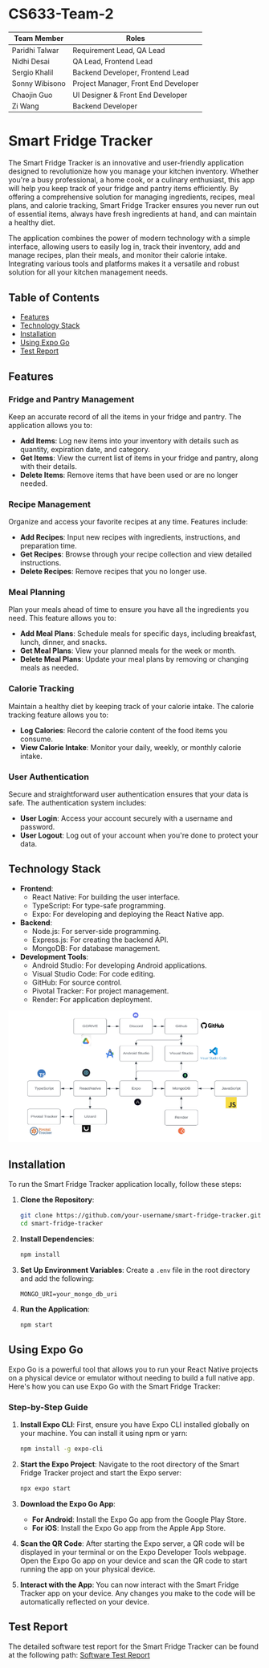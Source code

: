 # CS633-Team-2

Team Member    | Roles
-------------- | -------------
Paridhi Talwar | Requirement Lead, QA Lead
Nidhi Desai    | QA Lead, Frontend Lead
Sergio Khalil  | Backend Developer, Frontend Lead
Sonny Wibisono | Project Manager, Front End Developer
Chaojin Guo    | UI Designer & Front End Developer
Zi Wang        | Backend Developer

# Smart Fridge Tracker

The Smart Fridge Tracker is an innovative and user-friendly application designed to revolutionize how you manage your kitchen inventory. Whether you're a busy professional, a home cook, or a culinary enthusiast, this app will help you keep track of your fridge and pantry items efficiently. By offering a comprehensive solution for managing ingredients, recipes, meal plans, and calorie tracking, Smart Fridge Tracker ensures you never run out of essential items, always have fresh ingredients at hand, and can maintain a healthy diet.

The application combines the power of modern technology with a simple interface, allowing users to easily log in, track their inventory, add and manage recipes, plan their meals, and monitor their calorie intake. Integrating various tools and platforms makes it a versatile and robust solution for all your kitchen management needs.

## Table of Contents

- [Features](#features)
- [Technology Stack](#technology-stack)
- [Installation](#installation)
- [Using Expo Go](#using-expo-go)
- [Test Report](#test-report)

## Features

### Fridge and Pantry Management

Keep an accurate record of all the items in your fridge and pantry. The application allows you to:
- **Add Items**: Log new items into your inventory with details such as quantity, expiration date, and category.
- **Get Items**: View the current list of items in your fridge and pantry, along with their details.
- **Delete Items**: Remove items that have been used or are no longer needed.

### Recipe Management

Organize and access your favorite recipes at any time. Features include:
- **Add Recipes**: Input new recipes with ingredients, instructions, and preparation time.
- **Get Recipes**: Browse through your recipe collection and view detailed instructions.
- **Delete Recipes**: Remove recipes that you no longer use.

### Meal Planning

Plan your meals ahead of time to ensure you have all the ingredients you need. This feature allows you to:
- **Add Meal Plans**: Schedule meals for specific days, including breakfast, lunch, dinner, and snacks.
- **Get Meal Plans**: View your planned meals for the week or month.
- **Delete Meal Plans**: Update your meal plans by removing or changing meals as needed.

### Calorie Tracking

Maintain a healthy diet by keeping track of your calorie intake. The calorie tracking feature allows you to:
- **Log Calories**: Record the calorie content of the food items you consume.
- **View Calorie Intake**: Monitor your daily, weekly, or monthly calorie intake.

### User Authentication

Secure and straightforward user authentication ensures that your data is safe. The authentication system includes:
- **User Login**: Access your account securely with a username and password.
- **User Logout**: Log out of your account when you're done to protect your data.

## Technology Stack

- **Frontend**:
  - React Native: For building the user interface.
  - TypeScript: For type-safe programming.
  - Expo: For developing and deploying the React Native app.
- **Backend**:
  - Node.js: For server-side programming.
  - Express.js: For creating the backend API.
  - MongoDB: For database management.
- **Development Tools**:
  - Android Studio: For developing Android applications.
  - Visual Studio Code: For code editing.
  - GitHub: For source control.
  - Pivotal Tracker: For project management.
  - Render: For application deployment.

![Tools Connectivity Diagram](Doc/TeckStack.png)


## Installation

To run the Smart Fridge Tracker application locally, follow these steps:

1. **Clone the Repository**:
   ```bash
   git clone https://github.com/your-username/smart-fridge-tracker.git
   cd smart-fridge-tracker
   ```

2. **Install Dependencies**:
   ```bash
   npm install
   ```

3. **Set Up Environment Variables**:
   Create a `.env` file in the root directory and add the following:
   ```
   MONGO_URI=your_mongo_db_uri
   ```

4. **Run the Application**:
   ```bash
   npm start
   ```


## Using Expo Go

Expo Go is a powerful tool that allows you to run your React Native projects on a physical device or emulator without needing to build a full native app. Here's how you can use Expo Go with the Smart Fridge Tracker:

### Step-by-Step Guide

1. **Install Expo CLI**:
   First, ensure you have Expo CLI installed globally on your machine. You can install it using npm or yarn:
   ```bash
   npm install -g expo-cli
   ```

2. **Start the Expo Project**:
   Navigate to the root directory of the Smart Fridge Tracker project and start the Expo server:
   ```bash
   npx expo start
   ```

3. **Download the Expo Go App**:
   - **For Android**: Install the Expo Go app from the Google Play Store.
   - **For iOS**: Install the Expo Go app from the Apple App Store.

4. **Scan the QR Code**:
   After starting the Expo server, a QR code will be displayed in your terminal or on the Expo Developer Tools webpage. Open the Expo Go app on your device and scan the QR code to start running the app on your physical device.

5. **Interact with the App**:
   You can now interact with the Smart Fridge Tracker app on your device. Any changes you make to the code will be automatically reflected on your device.

## Test Report

The detailed software test report for the Smart Fridge Tracker can be found at the following path:
[Software Test Report](Doc/Software%20Test%20Report.pdf)
